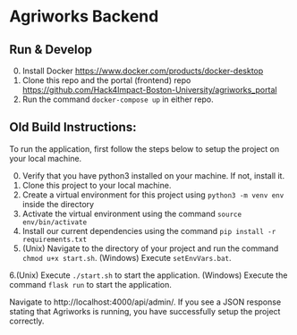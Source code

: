 # Agriworks Backend

## Run & Develop
0. Install Docker https://www.docker.com/products/docker-desktop
1. Clone this repo and the portal (frontend) repo   https://github.com/Hack4Impact-Boston-University/agriworks_portal
2. Run the command `docker-compose up` in either repo. 

## Old Build Instructions:
To run the application, first follow the steps below to setup the project on your local machine.

0. Verify that you have python3 installed on your machine. If not, install it.
1. Clone this project to your local machine.
2. Create a virtual environment for this project using `python3 -m venv env` inside the directory
3. Activate the virtual environment using the command `source env/bin/activate`
4. Install our current dependencies using the command `pip install -r requirements.txt`
5. (Unix) Navigate to the directory of your project and run the command `chmod u+x start.sh`. 
   (Windows) Execute `setEnvVars.bat`. 

6.(Unix) Execute `./start.sh` to start the application. 
   (Windows) Execute the command `flask run` to start the application. 

Navigate to http://localhost:4000/api/admin/. If you see a JSON response stating that Agriworks is running, you have successfully setup the project correctly.
